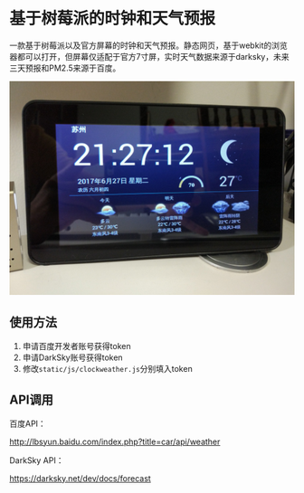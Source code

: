 # 基于树莓派的时钟和天气预报

一款基于树莓派以及官方屏幕的时钟和天气预报。静态网页，基于webkit的浏览器都可以打开，但屏幕仅适配于官方7寸屏，实时天气数据来源于darksky，未来三天预报和PM2.5来源于百度。

![](image.jpg)

## 使用方法

1. 申请百度开发者账号获得token
2. 申请DarkSky账号获得token
3. 修改`static/js/clockweather.js`分别填入token

## API调用

百度API：

http://lbsyun.baidu.com/index.php?title=car/api/weather

DarkSky API：

https://darksky.net/dev/docs/forecast
